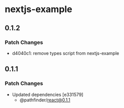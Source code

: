 # nextjs-example

## 0.1.2

### Patch Changes

- d4040c1: remove types script from nextjs-example

## 0.1.1

### Patch Changes

- Updated dependencies [e331579]
  - @pathfinder/react@0.1.1
